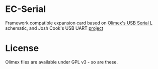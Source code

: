 # EC-Serial

Framework compatible expansion card based on [Olimex's USB Serial L](https://github.com/OLIMEX/USB-SERIAL-L) schematic, and Josh Cook's USB UART [project](https://github.com/jyancat/UART-Expansion-Card)

# License
Olimex files are available under GPL v3 - so are these.
